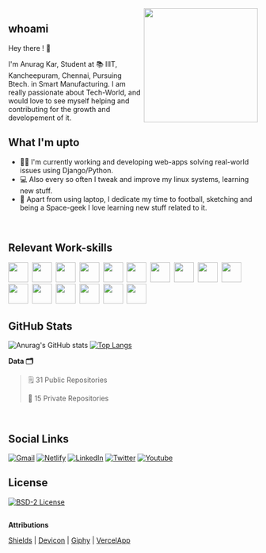 <img align='right' src="https://media.giphy.com/media/JKo6P5QyuFkuhLlfVq/giphy.gif" width="230">
 
## whoami

<p>Hey there ! 👋</p> 
I'm Anurag Kar, Student at 📚 IIIT, Kancheepuram, Chennai,  Pursuing Btech. in Smart Manufacturing. I am really passionate about Tech-World, and would love to see myself helping and contributing for the growth and developement of it.
<br>

## What I'm upto

- 👨‍💻 I'm currently working and developing web-apps solving real-world issues using Django/Python.
- 💻 Also every so often I tweak and improve my linux systems, learning new stuff.
- 🌌 Apart from using laptop, I dedicate my time to football, sketching and being a Space-geek I love learning new stuff related to it.
<br>

## Relevant Work-skills

<span><img src="https://cdn.jsdelivr.net/gh/devicons/devicon@latest/icons/python/python-original.svg" width="40px"></span>&nbsp;
<span><img src="https://cdn.jsdelivr.net/gh/devicons/devicon@latest/icons/cplusplus/cplusplus-original.svg" width="40px"></span>&nbsp;
<span><img src="https://cdn.jsdelivr.net/gh/devicons/devicon@latest/icons/c/c-original.svg" width="40px"></span>&nbsp;
<span><img src="https://cdn.jsdelivr.net/gh/devicons/devicon@latest/icons/dart/dart-original.svg" width="40px"></span>&nbsp;
<span><img src="https://cdn.jsdelivr.net/gh/devicons/devicon@latest/icons/bash/bash-plain.svg" width="40px"></span>&nbsp;
<span><img src="https://cdn.jsdelivr.net/gh/devicons/devicon@latest/icons/git/git-original.svg" width="40px"></span>&nbsp;
<span><img src="https://cdn.jsdelivr.net/gh/devicons/devicon@latest/icons/html5/html5-plain.svg" width="40px"></span>&nbsp;
<span><img src="https://cdn.jsdelivr.net/gh/devicons/devicon@latest/icons/css3/css3-plain.svg" width="40px"></span>&nbsp;
<span><img src="https://cdn.jsdelivr.net/gh/devicons/devicon@latest/icons/javascript/javascript-original.svg" width="40px"></span>&nbsp;
<span><img src="https://cdn.jsdelivr.net/gh/devicons/devicon@latest/icons/django/django-original.svg" width="40px"></span>&nbsp;
<span><img src="https://cdn.jsdelivr.net/gh/devicons/devicon@latest/icons/flask/flask-original.svg" width="40px"></span>&nbsp;
<span><img src="https://cdn.jsdelivr.net/gh/devicons/devicon@latest/icons/bootstrap/bootstrap-plain.svg" width="40px"></span>&nbsp;
<span><img src="https://cdn.jsdelivr.net/gh/devicons/devicon@latest/icons/flutter/flutter-original.svg" width="40px"></span>&nbsp;
<span><img src="https://cdn.jsdelivr.net/gh/devicons/devicon@latest/icons/mysql/mysql-original.svg" width="40px"></span>&nbsp;
<span><img src="https://cdn.jsdelivr.net/gh/devicons/devicon@latest/icons/postgresql/postgresql-original.svg" width="40px"></span>&nbsp;
<span><img src="https://cdn.jsdelivr.net/gh/devicons/devicon@latest/icons/firebase/firebase-plain.svg" width="40px"></span>&nbsp;
<br>

## GitHub Stats

<!-- <div align="left">
<table >
 <tr>
    <td>
    
![Anurag's GitHub stats](https://github-readme-stats.vercel.app/api?username=anuragdevon&theme=tokyonight&show_icons=true&border_radius=0)
    </td>
    <td>

[![Top Langs](https://github-readme-stats.vercel.app/api/top-langs/?username=anuragdevon&layout=compact&theme=tokyonight&border_radius=0)](https://github.com/anuragdevon/)
    </td>
 </tr>
</table>
</div> -->

<div align="left">
 
![Anurag's GitHub stats](https://github-readme-stats.vercel.app/api?username=anuragdevon&theme=tokyonight&show_icons=true&border_radius=0)
[![Top Langs](https://github-readme-stats.vercel.app/api/top-langs/?username=anuragdevon&layout=compact&theme=tokyonight&border_radius=0)](https://github.com/anuragdevon/)
 
</div>

**Data 🗂** 

> 🗒 31 Public Repositories 
 > 
> 🔐 15 Private Repositories  
<br>

## Social Links 

[![Gmail][gmail-shield]][linkedin-url]
[![Netlify][netlify-shield]][netlify-url]
[![LinkedIn][linkedin-shield]][linkedin-url]
[![Twitter][twitter-shield]][twitter-url]
[![Youtube][youtube-shield]][youtube-url]
<br>
 ## License
 
[![BSD-2 License][license-shield]][license-url]


## []()
**Attributions** 

[Shields](https://shields.io/)  |
[Devicon](https://devicon.dev/)  |
[Giphy](https://giphy.com/)  |
[VercelApp](https://github.com/anuraghazra/github-readme-stats)

<!-- References to the icons links -->
[license-shield]: https://img.shields.io/badge/License-black.svg?style=for-the-badge&logo=github&colorB=555
[license-url]: https://github.com/anuragdevon/anuragdevon/blob/master/LICENSE

[linkedin-shield]: https://img.shields.io/badge/-LinkedIn-black.svg?style=for-the-badge&logo=linkedin&colorB=555
[linkedin-url]: https://www.linkedin.com/in/anurag-kar-472587192/

[twitter-shield]: https://img.shields.io/badge/-Twitter-black.svg?style=for-the-badge&logo=twitter&colorB=555
[twitter-url]: https://twitter.com/AnuragKar016

[youtube-shield]: https://img.shields.io/badge/-Youtube-black.svg?style=for-the-badge&logo=youtube&colorB=555
[youtube-url]: https://www.youtube.com/channel/UCrWytD5s1b29limBpsis9RQ

[netlify-shield]: https://img.shields.io/badge/-Wesbite-black.svg?style=for-the-badge&logo=netlify&colorB=555
[netlify-url]: https://anuragkar.netlify.app/

[gmail-shield]: https://img.shields.io/badge/-Gmail-black.svg?style=for-the-badge&logo=gmail&colorB=555
[gmail-url]: mailto:anuragkar16@gmail.com
